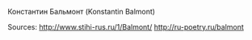 Константин Бальмонт (Konstantin Balmont)

Sources:
http://www.stihi-rus.ru/1/Balmont/
http://ru-poetry.ru/balmont
